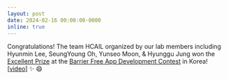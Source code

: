 ```yaml
---
layout: post
date: 2024-02-16 00:00:00-0000
inline: true
---
```



Congratulations! The team HCAIL organized by our lab members
including Hyunmin Lee, SeungYoung Oh, Yunseo Moon, & Hyunggu Jung won
the <a href="https://www.etnews.com/20240222000331">Excellent Prize</a> at the
<a href="https://www.autoeverapp.kr">Barrier Free App Development Contest</a> in Korea!
[<a href="https://www.youtube.com/watch?v=r2XfCuNE8g4">video</a>]
:sparkles: :smile:
